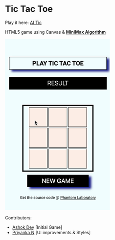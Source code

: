 # Tic Tac Toe 

Play it here: [AI Tic](http://ai-tic.surge.sh/)

HTML5 game using Canvas &amp; **[MiniMax Algorithm](https://www.baeldung.com/java-minimax-algorithm)**

![screen](_/screen.gif)

Contributors:

- [Ashok Dey](https://twitter.com/ashokdey_) [Initial Game]
- [Priyanka N](https://twitter.com/thejsgrl) [UI improvements & Styles]
